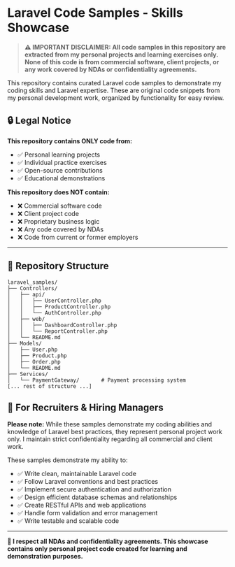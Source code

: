 # Laravel Code Samples - Skills Showcase

> **⚠️ IMPORTANT DISCLAIMER: All code samples in this repository are extracted from my personal projects and learning
exercises only. None of this code is from commercial software, client projects, or any work covered by NDAs or
confidentiality agreements.**

This repository contains curated Laravel code samples to demonstrate my coding skills and Laravel expertise. These are
original code snippets from my personal development work, organized by functionality for easy review.

## 🔒 **Legal Notice**

**This repository contains ONLY code from:**

- ✅ Personal learning projects
- ✅ Individual practice exercises
- ✅ Open-source contributions
- ✅ Educational demonstrations

**This repository does NOT contain:**

- ❌ Commercial software code
- ❌ Client project code
- ❌ Proprietary business logic
- ❌ Any code covered by NDAs
- ❌ Code from current or former employers

---

## 📁 Repository Structure

```
laravel_samples/
├── Controllers/
│   ├── api/
│   │   ├── UserController.php
│   │   ├── ProductController.php
│   │   └── AuthController.php
│   ├── web/
│   │   ├── DashboardController.php
│   │   └── ReportController.php
│   └── README.md
├── Models/
│   ├── User.php
│   ├── Product.php
│   ├── Order.php
│   └── README.md
├── Services/
│   └── PaymentGateway/       # Payment processing system
[... rest of structure ...]
```

## 💼 For Recruiters & Hiring Managers

**Please note:** While these samples demonstrate my coding abilities and knowledge of Laravel best practices, they
represent personal project work only. I maintain strict confidentiality regarding all commercial and client work.

These samples demonstrate my ability to:

- ✅ Write clean, maintainable Laravel code
- ✅ Follow Laravel conventions and best practices
- ✅ Implement secure authentication and authorization
- ✅ Design efficient database schemas and relationships
- ✅ Create RESTful APIs and web applications
- ✅ Handle form validation and error management
- ✅ Write testable and scalable code

---

**🔐 I respect all NDAs and confidentiality agreements. This showcase contains only personal project code created for
learning and demonstration purposes.**

```
